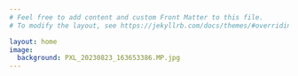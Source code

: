 ```yaml
---
# Feel free to add content and custom Front Matter to this file.
# To modify the layout, see https://jekyllrb.com/docs/themes/#overriding-theme-defaults

layout: home
image:
  background: PXL_20230823_163653386.MP.jpg
---
```


